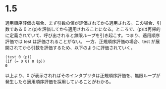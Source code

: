 # 1.5

適用順序評価の場合、まず引数の値が評価されてから適用される。この場合、引数である 0 と(p)を評価してから適用されることになる。ところで、(p)は再帰的に定義されていて、呼び出されると無限ループを引き起こす。つまり、適用順序評価では test は評価されることがない。
一方、正規順序評価の場合、test が展開されてから引数を評価するため、以下のように評価されていく。

```racket
(test 0 (p))
(if (= 0 0) 0 (p))
0
```

以上より、0 が表示されればそのインタプリタは正規順序評価を、無限ループが発生したら適用順序評価を採用していることがわかる。
